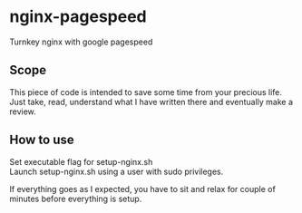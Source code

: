 # nginx-pagespeed 
Turnkey nginx with google pagespeed  

## Scope
This piece of code is intended to save some time from your precious life.\
Just take, read, understand what I have written there and eventually make a review.

## How to use

Set executable flag for setup-nginx.sh\
Launch setup-nginx.sh using a user with sudo privileges.

If everything goes as I expected, you have to sit and relax for couple of minutes before everything is setup.
